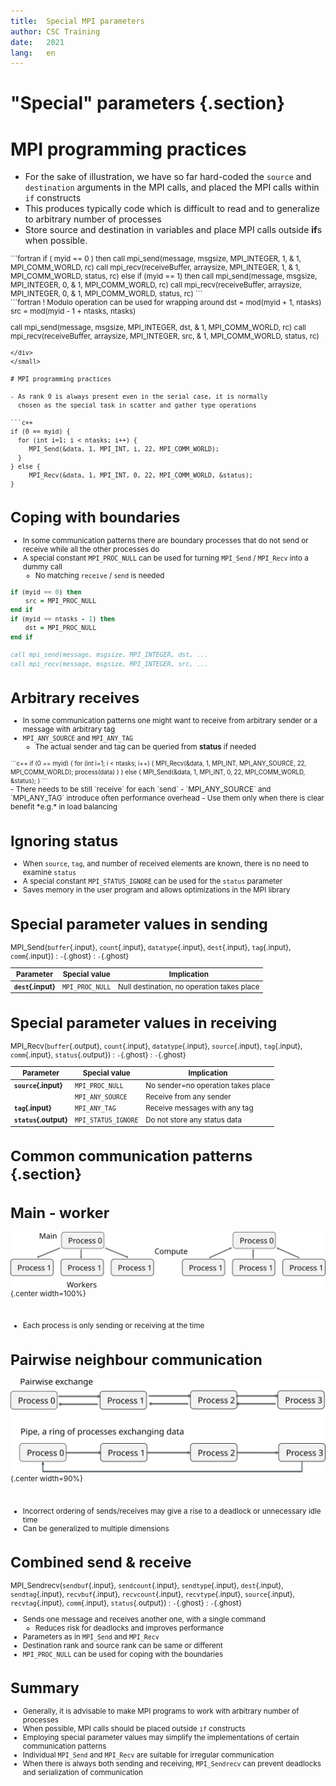 ```yaml
---
title:  Special MPI parameters
author: CSC Training
date:   2021
lang:   en
---
```


# "Special" parameters {.section}

# MPI programming practices

- For the sake of illustration, we have so far hard-coded the `source`
  and `destination` arguments in the MPI calls, and placed the MPI
  calls within `if` constructs
- This produces typically code which is difficult to read and to
  generalize to arbitrary number of processes
- Store source and destination in variables and place MPI calls
  outside **if**s when possible. 

<small>
<div class=column>
```fortran
  if ( myid == 0 ) then
     call mpi_send(message, msgsize, MPI_INTEGER, 1, &
          1, MPI_COMM_WORLD, rc)
     call mpi_recv(receiveBuffer, arraysize, MPI_INTEGER, 1,  &
          1, MPI_COMM_WORLD, status, rc)
  else if (myid == 1) then
     call mpi_send(message, msgsize, MPI_INTEGER, 0, &
          1, MPI_COMM_WORLD, rc)
     call mpi_recv(receiveBuffer, arraysize, MPI_INTEGER, 0,  &
          1, MPI_COMM_WORLD, status, rc)
```
</div>

<div class=column>
```fortran
  ! Modulo operation can be used for wrapping around
  dst = mod(myid + 1, ntasks)
  src = mod(myid - 1 + ntasks, ntasks)

  call mpi_send(message, msgsize, MPI_INTEGER, dst, &
          1, MPI_COMM_WORLD, rc)
  call mpi_recv(receiveBuffer, arraysize, MPI_INTEGER, src,  &
          1, MPI_COMM_WORLD, status, rc)

``` 
</div>
</small>

# MPI programming practices

- As rank 0 is always present even in the serial case, it is normally
  chosen as the special task in scatter and gather type operations
  
```c++
if (0 == myid) {
  for (int i=1; i < ntasks; i++) {
     MPI_Send(&data, 1, MPI_INT, i, 22, MPI_COMM_WORLD);
  }
} else {
     MPI_Recv(&data, 1, MPI_INT, 0, 22, MPI_COMM_WORLD, &status);
}
```

# Coping with boundaries

- In some communication patterns there are boundary processes that do
  not send or receive while all the other processes do
- A special constant `MPI_PROC_NULL` can be used for turning
  `MPI_Send` / `MPI_Recv` into a dummy call
    - No matching `receive` / `send` is needed
	
```fortran
if (myid == 0) then
    src = MPI_PROC_NULL
end if
if (myid == ntasks - 1) then
    dst = MPI_PROC_NULL
end if

call mpi_send(message, msgsize, MPI_INTEGER, dst, ...
call mpi_recv(message, msgsize, MPI_INTEGER, src, ...
```


# Arbitrary receives

- In some communication patterns one might want to receive from
  arbitrary sender or a message with arbitrary tag
- `MPI_ANY_SOURCE` and `MPI_ANY_TAG`
    - The actual sender and tag can be queried from **status** if
      needed

<div class=column>
<small>
```c++
if (0 == myid) {
  for (int i=1; i < ntasks; i++) {
     MPI_Recv(&data, 1, MPI_INT, MPI_ANY_SOURCE, 22, MPI_COMM_WORLD);
	 process(data)
  }
} else {
     MPI_Send(&data, 1, MPI_INT, 0, 22, MPI_COMM_WORLD, &status);
}
```
</small>
</div> 

<div class=column>
- There needs to be still `receive` for each `send`
- `MPI_ANY_SOURCE` and `MPI_ANY_TAG` introduce often performance
  overhead
- Use them only when there is clear benefit *e.g.* in load balancing
</div> 

# Ignoring **status**

- When `source`, `tag`, and number of received elements are known,
  there is no need to examine `status`
- A special constant `MPI_STATUS_IGNORE` can be used for the `status`
  parameter
- Saves memory in the user program and allows optimizations in the MPI library

# Special parameter values in sending

MPI_Send(`buffer`{.input}, `count`{.input}, `datatype`{.input}, `dest`{.input}, `tag`{.input}, `comm`{.input})
  : `-`{.ghost}
    : `-`{.ghost}

| Parameter          | Special value    | Implication                                  |
| ----------         | ---------------- | -------------------------------------------- |
| **`dest`{.input}** | `MPI_PROC_NULL`  | Null destination, no operation takes place   |

# Special parameter values in receiving

MPI_Recv(`buffer`{.output}, `count`{.input}, `datatype`{.input}, `source`{.input}, `tag`{.input}, `comm`{.input}, `status`{.output})
  : `-`{.ghost}
    : `-`{.ghost}

| Parameter             | Special value       | Implication                                  |
| ----------            | ----------------    | -------------------------------------------- |
| **`source`{.input}**  | `MPI_PROC_NULL`     | No sender=no operation takes place           |
|                       | `MPI_ANY_SOURCE`    | Receive from any sender                      |
| **`tag`{.input}**     | `MPI_ANY_TAG`       | Receive messages with any tag                |
| **`status`{.output}** | `MPI_STATUS_IGNORE` | Do not store any status data                 |

# Common communication patterns {.section}

# Main - worker 

![](img/comm_patt1.svg){.center width=100%}

<br>

- Each process is only sending or receiving at the time

# Pairwise neighbour communication

![](img/comm_patt2.svg){.center width=90%}

<br>

- Incorrect ordering of sends/receives may give a rise to a deadlock
  or unnecessary idle time
- Can be generalized to multiple dimensions

# Combined send & receive 

MPI_Sendrecv(`sendbuf`{.input}, `sendcount`{.input}, `sendtype`{.input}, `dest`{.input}, `sendtag`{.input}, `recvbuf`{.input}, `recvcount`{.input}, `recvtype`{.input}, `source`{.input}, `recvtag`{.input}, `comm`{.input}, `status`{.output})
  : `-`{.ghost}
    : `-`{.ghost}

- Sends one message and receives another one, with a single command
    - Reduces risk for deadlocks and improves performance
- Parameters as in `MPI_Send` and `MPI_Recv`
- Destination rank and source rank can be same or different
- `MPI_PROC_NULL` can be used for coping with the boundaries


# Summary 

- Generally, it is advisable to make MPI programs to work with
  arbitrary number of processes
- When possible, MPI calls should be placed outside `if` constructs
- Employing special parameter values may simplify the implementations
  of certain communication patterns
- Individual `MPI_Send` and `MPI_Recv` are suitable for irregular communication
- When there is always both sending and receiving, `MPI_Sendrecv` can prevent deadlocks
  and serialization of communication

